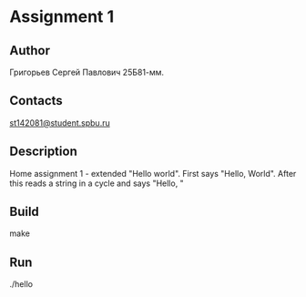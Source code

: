 # Assignment 1

## Author
Григорьев Сергей Павлович 25Б81-мм.

## Contacts
st142081@student.spbu.ru

## Description
Home assignment 1 - extended "Hello world". First says "Hello, World". After this reads a string in a cycle and says "Hello, <string>"

## Build
make

## Run
./hello
